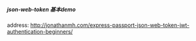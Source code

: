 ##### json-web-token 基本demo
address: http://jonathanmh.com/express-passport-json-web-token-jwt-authentication-beginners/
